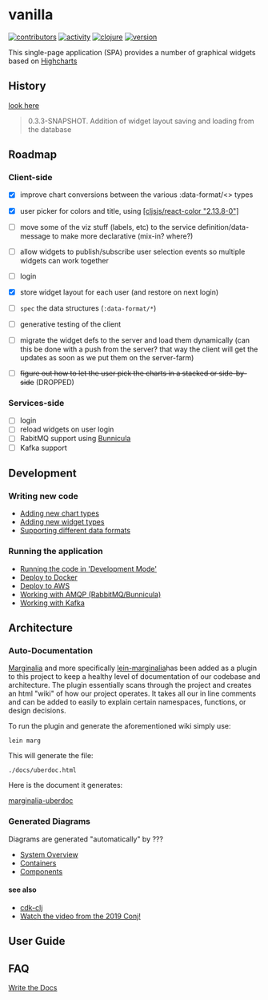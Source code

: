 # vanilla

[![contributors](https://img.shields.io/github/contributors/cawasser/vanilla)](https://github.com/cawasser/vanilla/graphs/contributors)
[![activity](https://img.shields.io/github/commit-activity/m/cawasser/vanilla)](https://github.com/cawasser/vanilla/pulse)
[![clojure](https://img.shields.io/badge/made%20with-Clojure-blue.svg?logo=clojure)](https://clojure.org/)
[![version](https://img.shields.io/github/v/tag/cawasser/vanilla)](https://github.com/cawasser/vanilla/tags)


This single-page application (SPA) provides a number of graphical widgets based on [Highcharts](https://highcharts.com)

## History

[look here](docs/history.md)

> 0.3.3-SNAPSHOT. Addition of widget layout saving and loading from the database

## Roadmap

### Client-side

- [x] improve chart conversions between the various :data-format/\<\> types
- [x] user picker for colors and title, using [\[cljsjs/react-color "2.13.8-0"\]](http://casesandberg.github.io/react-color/)
- [ ] move some of the viz stuff (labels, etc) to the service definition/data-message to make more declarative (mix-in? where?)
- [ ] allow widgets to publish/subscribe user selection events so multiple widgets can work together
- [ ] login
- [x] store widget layout for each user (and restore on next login)
- [ ] `spec` the data structures (`:data-format/*`)
- [ ] generative testing of the client
- [ ] migrate the widget defs to the server and load them dynamically (can this be done with a push from the server? that way the client will get the updates as soon as we put them on the server-farm)

- [ ] ~~figure out how to let the user pick the charts in a stacked or side-by-side~~ (DROPPED)


### Services-side
- [ ] login
- [ ] reload widgets on user login
- [ ] RabitMQ support using [Bunnicula](https://github.com/nomnom-insights/nomnom.bunnicula)
- [ ] Kafka support

## Development

### Writing new code

- [Adding new chart types](docs/adding-new-chart-types.md)
- [Adding new widget types](docs/adding-new-widget-types.md)
- [Supporting different data formats](docs/managing-data-formats.md)

### Running the application

- [Running the code in 'Development Mode'](docs/development-mode.md)
- [Deploy to Docker](docs/deploy-to-docker.md)
- [Deploy to AWS](docs/deploy-to-aws.md)
- [Working with AMQP (RabbitMQ/Bunnicula)]()
- [Working with Kafka]()

## Architecture

### Auto-Documentation
[Marginalia](https://github.com/gdeer81/marginalia) and more specifically [lein-marginalia](https://github.com/gdeer81/lein-marginalia)has been added as a plugin to this project to keep a healthy level of documentation of our codebase and architecture. The plugin essentially scans through the project and creates an html "wiki" of how our project operates. It takes all our in line comments and can be added to easily to explain certain namespaces, functions, or design decisions.

To run the plugin and generate the aforementioned wiki simply use:

```
lein marg
```

This will generate the file:

```
./docs/uberdoc.html
```

Here is the document it generates:

[marginalia-uberdoc](./docs/uberdoc.html)


### Generated Diagrams

Diagrams are generated "automatically" by ???

- [System Overview](diagrams/basicSysContx.png)
- [Containers](diagrams/basicContainer.png)
- [Components](diagrams/basicComponent.png)




#### see also
- [cdk-clj](https://www.youtube.com/watch?v=TbDmupZyuXk)
- [Watch the video from the 2019 Conj!](https://github.com/StediInc/cdk-clj)


## User Guide


## FAQ


[Write the Docs](https://www.writethedocs.org)
